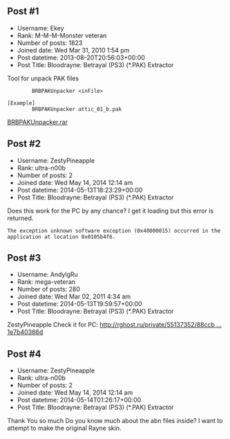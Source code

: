 ## Post #1
- Username: Ekey
- Rank: M-M-M-Monster veteran
- Number of posts: 1823
- Joined date: Wed Mar 31, 2010 1:54 pm
- Post datetime: 2013-08-20T20:56:03+00:00
- Post Title: Bloodrayne: Betrayal (PS3) (*.PAK) Extractor

Tool for unpack PAK files

```
        BRBPAKUnpacker <inFile>

[Example]
        BRBPAKUnpacker attic_01_b.pak
```

[BRBPAKUnpacker.rar](https://xentaxbackup.github.io/file/6563_BRBPAKUnpacker.rar)
## Post #2
- Username: ZestyPineapple
- Rank: ultra-n00b
- Number of posts: 2
- Joined date: Wed May 14, 2014 12:14 am
- Post datetime: 2014-05-13T18:23:29+00:00
- Post Title: Bloodrayne: Betrayal (PS3) (*.PAK) Extractor

Does this work for the PC by any chance? I get it loading but this error is returned.

```
The exception unknown software exception (0x40000015) occurred in the application at location 0x0105b4f6.
```
## Post #3
- Username: AndylgRu
- Rank: mega-veteran
- Number of posts: 280
- Joined date: Wed Mar 02, 2011 4:34 am
- Post datetime: 2014-05-13T19:59:57+00:00
- Post Title: Bloodrayne: Betrayal (PS3) (*.PAK) Extractor

ZestyPineapple
Check it for PC: [http://rghost.ru/private/55137352/88ccb ... 1e7b40366d](http://rghost.ru/private/55137352/88ccb643affb947ca4e9a61e7b40366d)
## Post #4
- Username: ZestyPineapple
- Rank: ultra-n00b
- Number of posts: 2
- Joined date: Wed May 14, 2014 12:14 am
- Post datetime: 2014-05-14T01:26:17+00:00
- Post Title: Bloodrayne: Betrayal (PS3) (*.PAK) Extractor

Thank You so much  Do you know much about the abn files inside?
I want to attempt to make the original Rayne skin.
